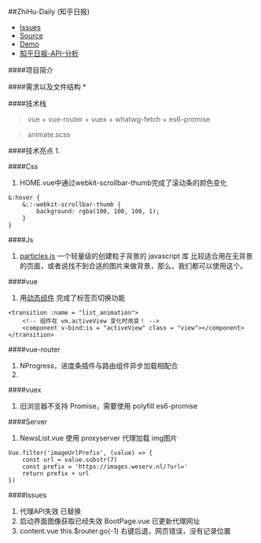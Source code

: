 ##ZhiHu-Daily (知乎日报)
- [Issues]()
- [Source](https://github.com/moonou/zhihu-daily-vue)
- [Demo]()
- [知乎日报-API-分析](https://github.com/izzyleung/ZhihuDailyPurify/wiki/%E7%9F%A5%E4%B9%8E%E6%97%A5%E6%8A%A5-API-%E5%88%86%E6%9E%90)

####项目简介
> 

####需求以及文件结构
* 


####技术栈
> vue + vue-router + vuex + whatwg-fetch + es6-promise

> animate.scss


####技术亮点
1. 


####Css
1. HOME.vue中通过webkit-scrollbar-thumb完成了滚动条的颜色变化
```
&:hover {
	&::-webkit-scrollbar-thumb {
		background: rgba(100, 100, 100, 1);
	}
}
```


####Js
1. [particles.js](https://codepen.io/VincentGarreau/pen/pnlso) 一个轻量级的创建粒子背景的 javascript 库 比较适合用在无背景的页面，或者说找不到合适的图片来做背景，那么，我们都可以使用这个。

####vue
1. 用[动态组件](https://cn.vuejs.org/v2/guide/components.html#动态组件) 完成了标签页切换功能
```
<transition :name = "list_animation">
	<!-- 组件在 vm.activeView 变化时改变！ -->
	<component v-bind:is = "activeView" class = "view"></component>
</transition>
```


####vue-router
1. NProgress，进度条插件与路由组件异步加载相配合
2. 

####vuex
1. 旧浏览器不支持 Promise，需要使用 polyfill es6-promise


####Server
1. NewsList.vue 使用 proxyserver 代理加载 img图片
```
Vue.filter('imageUrlPrefix', (value) => {
	const url = value.substr(7)
	const prefix = 'https://images.weserv.nl/?url='
	return prefix + url
})
```



####Issues
1. 代理API失效 已替换
2. 启动界面图像获取已经失效 BootPage.vue 已更新代理网址
3. content.vue this.$router.go(-1) 右键后退，网页错误，没有记录位置
